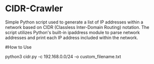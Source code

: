 # CIDR-Crawler
Simple Python script used to generate a list of IP addresses within a network based on CIDR (Classless Inter-Domain Routing) notation. The script utilizes Python's built-in ipaddress module to parse network addresses and print each IP address included within the network.

#How to Use

python3 cidr.py -c 192.168.0.0/24 -o custom_filename.txt
